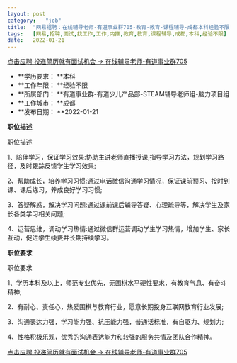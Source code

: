 ```yaml
---
layout:	post
category:	"job"
title:	"网易招聘：在线辅导老师-有道事业群705-教育-教育-课程辅导-成都本科经验不限"
tags:	[网易,招聘,面试,找工作,工作,内推,教育,教育,课程辅导,成都,本科,经验不限]
date:	2022-01-21
---
```


[点击应聘 投递简历就有面试机会 ->  在线辅导老师-有道事业群705](http://mobile.bole.netease.com/bole/boleDetail?id=37538&employeeId=346f03c3cda5f04c&key=all)



- **学历要求： **本科
- **工作年限： **经验不限
- **所属部门： **有道事业群-有道少儿产品部-STEAM辅导老师组-脑力项目组
- **工作城市： **成都
- **发布日期： **2022-01-21



**职位描述**

职位描述

1、陪伴学习，保证学习效果:协助主讲老师直播授课,指导学习方法，规划学习路径，及时跟踪反馈学生学习效果;

2、帮助成长，培养学习习惯:通过电话微信沟通学习情况，保证课前预习、按时到课、课后练习，养成良好学习习惯;

3、答疑解惑，解决学习问题:通过课前课后辅导答疑、心理疏导等，解决学生及家长各类学习相关问题;

4、运营思维，调动学习热情:通过微信群运营调动学生学习热情，增加学生、家长互动，促进学生续费并长期持续学习。





**职位要求**

职位要求

1、学历本科及以上，师范专业优先，无围棋水平硬性要求，有教育气息、有奋斗精神;

2、有耐心、责任心，热爱围棋与教育行业，愿意长期投身互联网教育行业发展;

3、沟通表达力强，学习能力强、抗压能力强，普通话标准，有自驱力、规划力;

4、性格积极乐观，优秀的沟通表达能力和较强的服务共情及团队合作精神。



[点击应聘 投递简历就有面试机会 ->  在线辅导老师-有道事业群705](http://mobile.bole.netease.com/bole/boleDetail?id=37538&employeeId=346f03c3cda5f04c&key=all)
